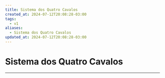 ```yaml
---
title: Sistema dos Quatro Cavalos
created_at: 2024-07-12T20:08:28-03:00
tags:
  - v1
aliases:
  - Sistema dos Quatro Cavalos
updated_at: 2024-07-12T20:08:28-03:00
---
```

# Sistema dos Quatro Cavalos
---

